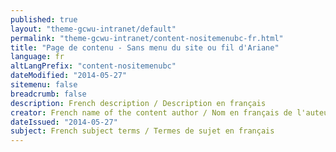 ```yaml
---
published: true
layout: "theme-gcwu-intranet/default"
permalink: "theme-gcwu-intranet/content-nositemenubc-fr.html"
title: "Page de contenu - Sans menu du site ou fil d'Ariane"
language: fr
altLangPrefix: "content-nositemenubc"
dateModified: "2014-05-27"
sitemenu: false
breadcrumb: false
description: French description / Description en français
creator: French name of the content author / Nom en français de l'auteur du contenu
dateIssued: "2014-05-27"
subject: French subject terms / Termes de sujet en français
---
```


